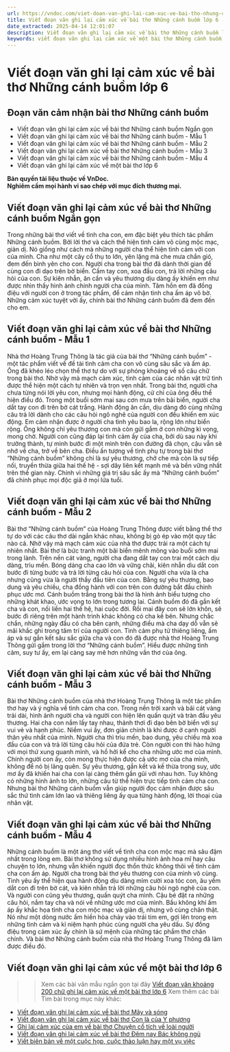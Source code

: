 ```yaml
---
url: https://vndoc.com/viet-doan-van-ghi-lai-cam-xuc-ve-bai-tho-nhung-canh-buom-256676
title: Viết đoạn văn ghi lại cảm xúc về bài thơ Những cánh buồm lớp 6 - VnDoc.com
date_extracted: 2025-04-14 12:01:07
description: Viết đoạn văn ghi lại cảm xúc về bài thơ Những cánh buồm lớp 6 được biên soạn nhằm giúp các em HS đạt kết quả tốt trong quá trình làm bài tập và học tập môn Ngữ văn lớp 6.
keywords: viết đoạn văn ghi lại cảm xúc về một bài thơ Những cánh buồm,Đoạn văn cảm nhận bài thơ Những cánh buồm,Đoạn văn ghi lại cảm xúc về bài thơ Những cánh buồm,viết đoạn văn ghi lại cảm xúc về bài thơ Những cánh buồm,đoạn văn ghi lại cảm xúc của em về bài thơ Những cánh buồm,viết đoạn văn khoảng 200 chữ ghi lại cảm xúc về một bài thơ những cánh buồm,đoạn văn ghi lại cảm xúc về bài thơ Những cánh buồm lớp 6
---
```


# Viết đoạn văn ghi lại cảm xúc về bài thơ Những cánh buồm lớp 6
## **Đoạn văn cảm nhận bài thơ Những cánh buồm**
  * Viết đoạn văn ghi lại cảm xúc về bài thơ Những cánh buồm Ngắn gọn
  * Viết đoạn văn ghi lại cảm xúc về bài thơ Những cánh buồm - Mẫu 1
  * Viết đoạn văn ghi lại cảm xúc về bài thơ Những cánh buồm - Mẫu 2
  * Viết đoạn văn ghi lại cảm xúc về bài thơ Những cánh buồm - Mẫu 3
  * Viết đoạn văn ghi lại cảm xúc về bài thơ Những cánh buồm - Mẫu 4
  * Viết đoạn văn ghi lại cảm xúc về một bài thơ lớp 6

**Bản quyền tài liệu thuộc về VnDoc.  
Nghiêm cấm mọi hành vi sao chép với mục đích thương mại.**
## **Viết đoạn văn ghi lại cảm xúc về bài thơ Những cánh buồm Ngắn gọn**
Trong những bài thơ viết về tình cha con, em đặc biệt yêu thích tác phẩm Những cánh buồm. Bởi lời thơ và cách thể hiện tình cảm vô cùng mộc mạc, giản dị. Nó giống như cách mà những người cha thể hiện tình cảm với con của mình. Cha như một cây cổ thụ to lớn, yên lặng mà che mưa chắn gió, đem đến bình yên cho con. Người cha trong bài thơ đã dành thời gian để cùng con đi dạo trên bờ biển. Cầm tay con, xoa đầu con, trả lời những câu hỏi của con. Sự kiên nhẫn, ân cần và yêu thương dịu dàng ấy khiến em như được nhìn thấy hình ảnh chính người cha của mình. Tâm hồn em đã đồng điệu với người con ở trong tác phẩm, để cảm nhận tình cha ấm áp vô bờ. Những cảm xúc tuyệt vời ấy, chính bài thơ Những cánh buồm đã đem đến cho em.
## **Viết đoạn văn ghi lại cảm xúc về bài thơ Những cánh buồm - Mẫu 1**
Nhà thơ Hoàng Trung Thông là tác giả của bài thơ “Những cánh buồm” - một tác phẩm viết về đề tài tình cảm cha con vô cùng sâu sắc và ấm áp. Ông đã khéo léo chọn thể thơ tự do với sự phóng khoáng về số câu chữ trong bài thơ. Nhờ vậy mà mạch cảm xúc, tình cảm của các nhân vật trữ tình được thể hiện một cách tự nhiên và trọn vẹn nhất. Trong bài thơ, người cha chưa từng nói lời yêu con, nhưng mọi hành động, cử chỉ của ông đều thể hiện điều đó. Trong một buổi sớm mai sau cơn mưa trên bãi biển, người cha dắt tay con đi trên bờ cát trắng. Hành động ân cần, dịu dàng đó cùng những câu trả lời dành cho các câu hỏi ngô nghê của người con đều khiến em xúc động. Em cảm nhận được ở người cha tình yêu bao la, rộng lớn như biển rộng. Ông không chỉ yêu thương con mà còn gửi gắm ở con những kì vọng, mong chờ. Người con cũng đáp lại tình cảm ấy của cha, bởi dù sau này khi trưởng thành, tự mình bước đi một mình trên con đường đã chọn, cậu vẫn sẽ nhớ về cha, trở về bên cha. Điều ấn tượng về tình phụ tự trong bài thơ “Những cánh buồm” không chỉ là sự yêu thương, chở che mà còn là sự tiếp nối, truyền thừa giữa hai thế hệ - sợi dây liên kết mạnh mẽ và bền vững nhất trên thế gian này. Chính vì những giá trị sâu sắc ấy mà “Những cánh buồm” đã chinh phục mọi độc giả ở mọi lứa tuổi.
## **Viết đoạn văn ghi lại cảm xúc về bài thơ Những cánh buồm - Mẫu 2**
Bài thơ “Những cánh buồm” của Hoàng Trung Thông được viết bằng thể thơ tự do với các câu thơ dài ngắn khác nhau, không bị gò ép vào một quy tắc nào cả. Nhờ vậy mà mạch cảm xúc của nhà thơ được trải ra một cách tự nhiên nhất. Bài thơ là bức tranh một bãi biển mênh mông vào buổi sớm mai trong lành. Trên nền cát vàng, người cha đang dắt tay con trai một cách dịu dàng, trìu mến. Bóng dáng cha cao lớn và vững chãi, kiên nhẫn dìu dắt con bước đi từng bước và trả lời từng câu hỏi của con. Người cha vừa là cha nhưng cũng vừa là người thầy đầu tiên của con. Bằng sự yêu thương, bao dung và yêu chiều, cha đồng hành với con trên con đường bắt đầu chinh phục ước mơ. Cánh buồm trắng trong bài thơ là hình ảnh biểu tượng cho những khát khao, ước vọng to lớn trong tương lai. Cánh buồm đó đã gắn kết cha và con, nối liền hai thế hệ, hai cuộc đời. Rồi mai đây con sẽ lớn khôn, sẽ bước đi riêng trên một hành trình khác không có cha kề bên. Nhưng chắc chắn, những ngày đầu có cha bên cạnh, những điều mà cha dạy dỗ vẫn sẽ mãi khắc ghi trong tâm trí của người con. Tình cảm phụ tử thiêng liêng, ấm áp và sự gắn kết sâu sắc giữa cha và con đó đã được nhà thơ Hoàng Trung Thông gửi gắm trong lời thơ “Những cánh buồm”. Hiểu được những tình cảm, suy tư ấy, em lại càng say mê hơn những vần thơ của ông.
## **Viết đoạn văn ghi lại cảm xúc về bài thơ Những cánh buồm - Mẫu 3**
Bài thơ Những cánh buồm của nhà thơ Hoàng Trung Thông là một tác phẩm thơ hay và ý nghĩa về tình cảm cha con. Trong nền trời xanh và bãi cát vàng trải dài, hình ảnh người cha và người con hiện lên quấn quýt và tràn đầu yêu thương. Hai cha con nắm lấy tay nhau, thảnh thơi đi dạo bên bờ biển với sự vui vẻ và hạnh phúc. Niềm vui ấy, đơn giản chính là khi được ở cạnh người thân yêu nhất của mình. Người cha thì trìu mến, bao dung, yêu chiều mà xoa đầu của con và trả lời từng câu hỏi của đứa trẻ. Còn người con thì hào hứng với mọi thứ xung quanh mình, và hồ hởi kể cho cha những ước mơ của mình. Chính người con ấy, còn mong thực hiện được cả ước mơ của cha mình, không để nó bị lãng quên. Sự yêu thương, gắn kết và kế thừa trong suy, ước mơ ấy đã khiến hai cha con lại càng thêm gần gũi với nhau hơn. Tuy không có những hình ảnh to lớn, những câu từ thể hiện trực tiếp tình cảm cha con. Nhưng bài thơ Những cánh buồm vẫn giúp người đọc cảm nhận được sâu sắc thứ tình cảm lớn lao và thiêng liêng ấy qua từng hành động, lời thoại của nhân vật.
## **Viết đoạn văn ghi lại cảm xúc về bài thơ Những cánh buồm - Mẫu 4**
Những cánh buồm là một áng thơ viết về tình cha con mộc mạc mà sâu đậm nhất trong lòng em. Bài thơ không sử dụng nhiều hình ảnh hoa mĩ hay câu chuyện to lớn, nhưng vẫn khiến người đọc thổn thức không thôi về tình cảm cha con ấm áp. Người cha trong bài thơ yêu thương con của mình vô cùng. Tình yêu ấy thể hiện qua hành động dịu dàng mỉm cười xoa tóc con, âu yếm dắt con đi trên bờ cát, và kiên nhẫn trả lời những câu hỏi ngô nghê của con. Và người con cũng yêu thương, quấn quýt cha mình. Cậu bé đặt ra những câu hỏi, nắm tay cha và nói về những ước mơ của mình. Bầu không khí ấm áp ấy khắc họa tình cha con mộc mạc và giản dị, nhưng vô cùng chân thật. Nó như một dòng nước ấm hiền hòa chảy vào trái tim em, gợi lên trong em những tình cảm và kỉ niệm hạnh phúc cùng người cha yêu dấu. Sự đồng điệu trong cảm xúc ấy chính là sứ mệnh của những tác phẩm thơ chân chính. Và bài thơ Những cánh buồm của nhà thơ Hoàng Trung Thông đã làm được điều đó.
## **Viết đoạn văn ghi lại cảm xúc về một bài thơ lớp 6**
>> Xem các bài văn mẫu ngắn gọn tại đây [Viết đoạn văn khoảng 200 chữ ghi lại cảm xúc về một bài thơ lớp 6](<https://vndoc.com/viet-doan-van-ghi-lai-cam-xuc-ve-mot-bai-tho-256574>)
Xem thêm các bài Tìm bài trong mục này khác:
  * [Viết đoạn văn ghi lại cảm xúc về bài thơ Mây và sóng](</viet-doan-van-ghi-lai-cam-xuc-ve-bai-tho-may-va-song-256679>)
  * [Viết đoạn văn ghi lại cảm xúc về bài thơ Con là của Y phương](</viet-doan-van-ghi-lai-cam-xuc-ve-bai-tho-con-la-cua-y-phuong-256682>)
  * [Ghi lại cảm xúc của em về bài thơ Chuyện cổ tích về loài người](</viet-doan-van-ghi-lai-cam-xuc-cua-em-ve-bai-tho-chuyen-co-tich-ve-loai-nguoi-265044>)
  * [Viết đoạn văn ghi lại cảm xúc về bài thơ Đêm nay Bác không ngủ](</van-mau-lop-6-cam-nhan-ve-bai-tho-dem-nay-bac-khong-ngu-cua-minh-hue-122621>)
  * [Viết biên bản về một cuộc họp, cuộc thảo luận hay một vụ việc](</viet-bien-ban-ve-mot-cuoc-hop-cuoc-thao-luan-hay-mot-vu-viec-286582>)

